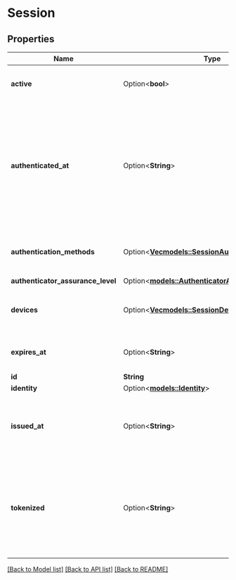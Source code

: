 # Session

## Properties

Name | Type | Description | Notes
------------ | ------------- | ------------- | -------------
**active** | Option<**bool**> | Active state. If false the session is no longer active. | [optional]
**authenticated_at** | Option<**String**> | The Session Authentication Timestamp  When this session was authenticated at. If multi-factor authentication was used this is the time when the last factor was authenticated (e.g. the TOTP code challenge was completed). | [optional]
**authentication_methods** | Option<[**Vec<models::SessionAuthenticationMethod>**](sessionAuthenticationMethod.md)> | A list of authenticators which were used to authenticate the session. | [optional]
**authenticator_assurance_level** | Option<[**models::AuthenticatorAssuranceLevel**](authenticatorAssuranceLevel.md)> |  | [optional]
**devices** | Option<[**Vec<models::SessionDevice>**](sessionDevice.md)> | Devices has history of all endpoints where the session was used | [optional]
**expires_at** | Option<**String**> | The Session Expiry  When this session expires at. | [optional]
**id** | **String** | Session ID | 
**identity** | Option<[**models::Identity**](identity.md)> |  | [optional]
**issued_at** | Option<**String**> | The Session Issuance Timestamp  When this session was issued at. Usually equal or close to `authenticated_at`. | [optional]
**tokenized** | Option<**String**> | Tokenized is the tokenized (e.g. JWT) version of the session.  It is only set when the `tokenize` query parameter was set to a valid tokenize template during calls to `/session/whoami`. | [optional]

[[Back to Model list]](../README.md#documentation-for-models) [[Back to API list]](../README.md#documentation-for-api-endpoints) [[Back to README]](../README.md)


